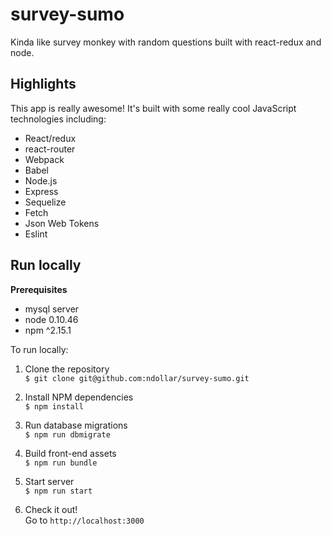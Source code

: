 # survey-sumo
Kinda like survey monkey with random questions built with react-redux and node.

## Highlights
This app is really awesome! It's built with some really cool JavaScript technologies including:
- React/redux
- react-router
- Webpack
- Babel
- Node.js
- Express
- Sequelize
- Fetch
- Json Web Tokens
- Eslint

## Run locally
**Prerequisites**
- mysql server
- node 0.10.46
- npm ^2.15.1

To run locally:

1. Clone the repository  
`$ git clone git@github.com:ndollar/survey-sumo.git`

2. Install NPM dependencies  
`$ npm install`

3. Run database migrations  
`$ npm run dbmigrate`

4. Build front-end assets  
`$ npm run bundle`

5. Start server  
`$ npm run start`

6. Check it out!  
Go to `http://localhost:3000`
